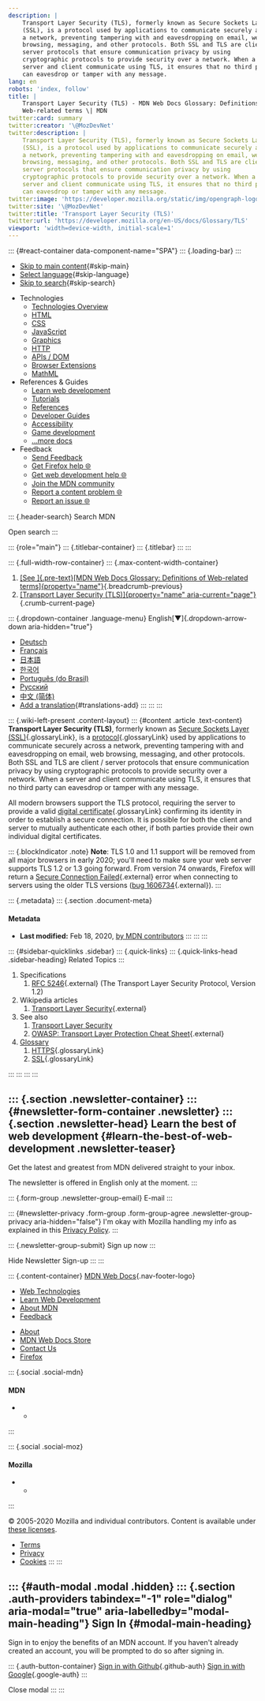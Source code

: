 ```yaml
---
description: |
    Transport Layer Security (TLS), formerly known as Secure Sockets Layer
    (SSL), is a protocol used by applications to communicate securely across
    a network, preventing tampering with and eavesdropping on email, web
    browsing, messaging, and other protocols. Both SSL and TLS are client /
    server protocols that ensure communication privacy by using
    cryptographic protocols to provide security over a network. When a
    server and client communicate using TLS, it ensures that no third party
    can eavesdrop or tamper with any message.
lang: en
robots: 'index, follow'
title: |
    Transport Layer Security (TLS) - MDN Web Docs Glossary: Definitions of
    Web-related terms \| MDN
twitter:card: summary
twitter:creator: '\@MozDevNet'
twitter:description: |
    Transport Layer Security (TLS), formerly known as Secure Sockets Layer
    (SSL), is a protocol used by applications to communicate securely across
    a network, preventing tampering with and eavesdropping on email, web
    browsing, messaging, and other protocols. Both SSL and TLS are client /
    server protocols that ensure communication privacy by using
    cryptographic protocols to provide security over a network. When a
    server and client communicate using TLS, it ensures that no third party
    can eavesdrop or tamper with any message.
twitter:image: 'https://developer.mozilla.org/static/img/opengraph-logo.72382e605ce3.png'
twitter:site: '\@MozDevNet'
twitter:title: 'Transport Layer Security (TLS)'
twitter:url: 'https://developer.mozilla.org/en-US/docs/Glossary/TLS'
viewport: 'width=device-width, initial-scale=1'
---
```


::: {#react-container data-component-name="SPA"}
::: {.loading-bar}
:::

-   [Skip to main content](#content){#skip-main}
-   [Select language](#language){#skip-language}
-   [Skip to search](#main-q){#skip-search}

<!-- -->

-   Technologies
    -   [Technologies
        Overview](../../../../external.html?link=https://developer.mozilla.org/en-US/docs/Web)
    -   [HTML](../../../../external.html?link=https://developer.mozilla.org/en-US/docs/Web/HTML)
    -   [CSS](../../../../external.html?link=https://developer.mozilla.org/en-US/docs/Web/CSS)
    -   [JavaScript](../../../../external.html?link=https://developer.mozilla.org/en-US/docs/Web/JavaScript)
    -   [Graphics](../../../../external.html?link=https://developer.mozilla.org/en-US/docs/Web/Guide/Graphics)
    -   [HTTP](../../../../external.html?link=https://developer.mozilla.org/en-US/docs/Web/HTTP)
    -   [APIs /
        DOM](../../../../external.html?link=https://developer.mozilla.org/en-US/docs/Web/API)
    -   [Browser
        Extensions](../../../../external.html?link=https://developer.mozilla.org/en-US/docs/Mozilla/Add-ons/WebExtensions)
    -   [MathML](../../../../external.html?link=https://developer.mozilla.org/en-US/docs/Web/MathML)
-   References & Guides
    -   [Learn web
        development](../../../../external.html?link=https://developer.mozilla.org/en-US/docs/Learn)
    -   [Tutorials](../../../../external.html?link=https://developer.mozilla.org/en-US/docs/Web/Tutorials)
    -   [References](../../../../external.html?link=https://developer.mozilla.org/en-US/docs/Web/Reference)
    -   [Developer
        Guides](../../../../external.html?link=https://developer.mozilla.org/en-US/docs/Web/Guide)
    -   [Accessibility](../../../../external.html?link=https://developer.mozilla.org/en-US/docs/Web/Accessibility)
    -   [Game
        development](../../../../external.html?link=https://developer.mozilla.org/en-US/docs/Games)
    -   [\...more
        docs](../../../../external.html?link=https://developer.mozilla.org/en-US/docs/Web)
-   Feedback
    -   [Send
        Feedback](../../../../external.html?link=https://developer.mozilla.org/en-US/docs/MDN/Feedback)
    -   [Get Firefox help
        🌐](../../../../external.html?link=https://support.mozilla.org/)
    -   [Get web development help
        🌐](../../../../external.html?link=https://stackoverflow.com/)
    -   [Join the MDN
        community](../../../../external.html?link=https://developer.mozilla.org/en-US/docs/MDN/Community)
    -   [Report a content problem
        🌐](../../../../external.html?link=https://github.com/mdn/sprints/issues/new?template=issue-template.md&projects=mdn/sprints/2&labels=user-report&title=/en-US/docs/Glossary/TLS)
    -   [Report an issue
        🌐](../../../../external.html?link=https://github.com/mdn/kuma/issues/new/choose)

::: {.header-search}
Search MDN

Open search
:::

::: {role="main"}
::: {.titlebar-container}
::: {.titlebar}
:::
:::

::: {.full-width-row-container}
::: {.max-content-width-container}
1.  [[See ]{.pre-text}[MDN Web Docs Glossary: Definitions of Web-related
    terms]{property="name"}](../../../../external.html?link=https://developer.mozilla.org/en-US/docs/Glossary){.breadcrumb-previous}
2.  [[Transport Layer Security (TLS)]{property="name"
    aria-current="page"}](TLS.html){.crumb-current-page}

::: {.dropdown-container .language-menu}
English[▼]{.dropdown-arrow-down aria-hidden="true"}

-   [Deutsch](../../../../external.html?link=https://developer.mozilla.org/de/docs/Glossary/TLS "German")
-   [Français](../../../../external.html?link=https://developer.mozilla.org/fr/docs/Glossaire/TLS "French")
-   [日本語](../../../../external.html?link=https://developer.mozilla.org/ja/docs/Glossary/TLS "Japanese")
-   [한국어](../../../../external.html?link=https://developer.mozilla.org/ko/docs/Glossary/TLS "Korean")
-   [Português
    (do Brasil)](../../../../external.html?link=https://developer.mozilla.org/pt-BR/docs/Glossario/TLS "Portuguese (Brazilian)")
-   [Русский](../../../../external.html?link=https://developer.mozilla.org/ru/docs/Словарь/TLS "Russian")
-   [中文
    (简体)](../../../../external.html?link=https://developer.mozilla.org/zh-CN/docs/Glossary/TLS "Chinese (Simplified)")
-   [Add a
    translation](../../../../external.html?link=https://wiki.developer.mozilla.org/en-US/docs/Glossary/TLS$locales){#translations-add}
:::
:::
:::

::: {.wiki-left-present .content-layout}
::: {#content .article .text-content}
**Transport Layer Security (TLS)**, formerly known as [Secure Sockets
Layer
(SSL)](SSL.html "Secure Sockets Layer (SSL): Secure Sockets Layer, or SSL, was the old standard security technology for creating an encrypted network link between a server and client, ensuring all data passed is private and secure. The current version of SSL is version 3.0, released by Netscape in 1999, and has been superseded by the Transport Layer Security (TLS) protocol."){.glossaryLink},
is a
[protocol](../../../../external.html?link=https://developer.mozilla.org/en-US/docs/Glossary/protocol "protocol: A protocol is a system of rules that define how data is exchanged within or between computers. Communications between devices require that the devices agree on the format of the data that is being exchanged. The set of rules that defines a format is called a protocol."){.glossaryLink}
used by applications to communicate securely across a network,
preventing tampering with and eavesdropping on email, web browsing,
messaging, and other protocols. Both SSL and TLS are client / server
protocols that ensure communication privacy by using cryptographic
protocols to provide security over a network. When a server and client
communicate using TLS, it ensures that no third party can eavesdrop or
tamper with any message.

All modern browsers support the TLS protocol, requiring the server to
provide a valid [digital
certificate](Digital_certificate.html "digital certificate: A digital certificate is a data file that binds a publicly known cryptographic key to an organization."){.glossaryLink}
confirming its identity in order to establish a secure connection. It is
possible for both the client and server to mutually authenticate each
other, if both parties provide their own individual digital
certificates.

::: {.blockIndicator .note}
**Note**: TLS 1.0 and 1.1 support will be removed from all major
browsers in early 2020; you\'ll need to make sure your web server
supports TLS 1.2 or 1.3 going forward. From version 74 onwards, Firefox
will return a [Secure Connection
Failed](../../../../external.html?link=https://support.mozilla.org/en-US/kb/secure-connection-failed-firefox-did-not-connect){.external}
error when connecting to servers using the older TLS versions
([bug 1606734](../../../../external.html?link=https://bugzilla.mozilla.org/show_bug.cgi?id=1606734 "FIXED: Disable TLS 1.0 and 1.1 by default"){.external}).
:::

::: {.metadata}
::: {.section .document-meta}
#### Metadata

-   **Last modified:** Feb 18, 2020, [by MDN
    contributors](../../../../external.html?link=https://wiki.developer.mozilla.org/en-US/docs/Glossary/TLS$history)
:::
:::
:::

::: {#sidebar-quicklinks .sidebar}
::: {.quick-links}
::: {.quick-links-head .sidebar-heading}
Related Topics
:::

<div>

1.  Specifications
    1.  [RFC
        5246](../../../../external.html?link=https://tools.ietf.org/html/rfc5246){.external}
        (The Transport Layer Security Protocol, Version 1.2)
2.  Wikipedia articles
    1.  [Transport Layer
        Security](../../../../external.html?link=https://en.wikipedia.org/wiki/Transport%20Layer%20Security "Transport Layer Security"){.external}
3.  See also
    1.  [Transport Layer
        Security](../../../../external.html?link=https://developer.mozilla.org/en-US/docs/Web/Security/Transport_Layer_Security)
    2.  [OWASP: Transport Layer Protection Cheat
        Sheet](../../../../external.html?link=https://www.owasp.org/index.php/Transport_Layer_Protection_Cheat_Sheet){.external}
4.  [Glossary](../../../../external.html?link=https://developer.mozilla.org/en-US/docs/Glossary)
    1.  [HTTPS](../../../../external.html?link=https://developer.mozilla.org/en-US/docs/Glossary/HTTPS "HTTPS: HTTPS (HTTP Secure) is an encrypted version of the HTTP protocol. It usually uses SSL or TLS to encrypt all communication between a client and a server. This secure connection allows clients to safely exchange sensitive data with a server, for example for banking activities or online shopping."){.glossaryLink}
    2.  [SSL](SSL.html "SSL: Secure Sockets Layer, or SSL, was the old standard security technology for creating an encrypted network link between a server and client, ensuring all data passed is private and secure. The current version of SSL is version 3.0, released by Netscape in 1999, and has been superseded by the Transport Layer Security (TLS) protocol."){.glossaryLink}

</div>
:::
:::
:::
:::

::: {.section .newsletter-container}
::: {#newsletter-form-container .newsletter}
::: {.section .newsletter-head}
Learn the best of web development {#learn-the-best-of-web-development .newsletter-teaser}
---------------------------------

Get the latest and greatest from MDN delivered straight to your inbox.

The newsletter is offered in English only at the moment.
:::

::: {.form-group .newsletter-group-email}
E-mail
:::

::: {#newsletter-privacy .form-group .form-group-agree .newsletter-group-privacy aria-hidden="false"}
I'm okay with Mozilla handling my info as explained in this [Privacy
Policy](../../../../external.html?link=https://www.mozilla.org/privacy/).
:::

::: {.newsletter-group-submit}
Sign up now
:::

Hide Newsletter Sign-up
:::
:::

::: {.content-container}
[MDN Web
Docs](../../../../external.html?link=https://developer.mozilla.org/en-US/){.nav-footer-logo}

-   [Web
    Technologies](../../../../external.html?link=https://developer.mozilla.org/en-US/docs/Web)
-   [Learn Web
    Development](../../../../external.html?link=https://developer.mozilla.org/en-US/docs/Learn)
-   [About
    MDN](../../../../external.html?link=https://developer.mozilla.org/en-US/docs/MDN/About)
-   [Feedback](../../../../external.html?link=https://developer.mozilla.org/en-US/docs/MDN/Feedback)

<!-- -->

-   [About](../../../../external.html?link=https://www.mozilla.org/about/)
-   [MDN Web Docs
    Store](../../../../external.html?link=https://shop.spreadshirt.com/mdn-store/)
-   [Contact
    Us](../../../../external.html?link=https://www.mozilla.org/contact/)
-   [Firefox](../../../../external.html?link=https://www.mozilla.org/firefox/?utm_source=developer.mozilla.org&utm_campaign=footer&utm_medium=referral)

::: {.social .social-mdn}
#### MDN

-   -   
:::

::: {.social .social-moz}
#### Mozilla

-   -   
:::

© 2005-2020 Mozilla and individual contributors. Content is available
under [these
licenses](../../../../external.html?link=https://developer.mozilla.org/docs/MDN/About#Copyrights_and_licenses).

-   [Terms](../../../../external.html?link=https://www.mozilla.org/about/legal/terms/mozilla)
-   [Privacy](../../../../external.html?link=https://www.mozilla.org/privacy/websites/)
-   [Cookies](../../../../external.html?link=https://www.mozilla.org/privacy/websites/#cookies)
:::
:::

::: {#auth-modal .modal .hidden}
::: {.section .auth-providers tabindex="-1" role="dialog" aria-modal="true" aria-labelledby="modal-main-heading"}
Sign In {#modal-main-heading}
-------

Sign in to enjoy the benefits of an MDN account. If you haven't already
created an account, you will be prompted to do so after signing in.

::: {.auth-button-container}
[Sign in with
Github](../../../../external.html?link=https://developer.mozilla.org/users/github/login/?next=%2Fen-US%2Fdocs%2FGlossary%2FTLS){.github-auth}
[Sign in with
Google](../../../../external.html?link=https://developer.mozilla.org/users/google/login/?next=%2Fen-US%2Fdocs%2FGlossary%2FTLS){.google-auth}
:::

Close modal
:::
:::
